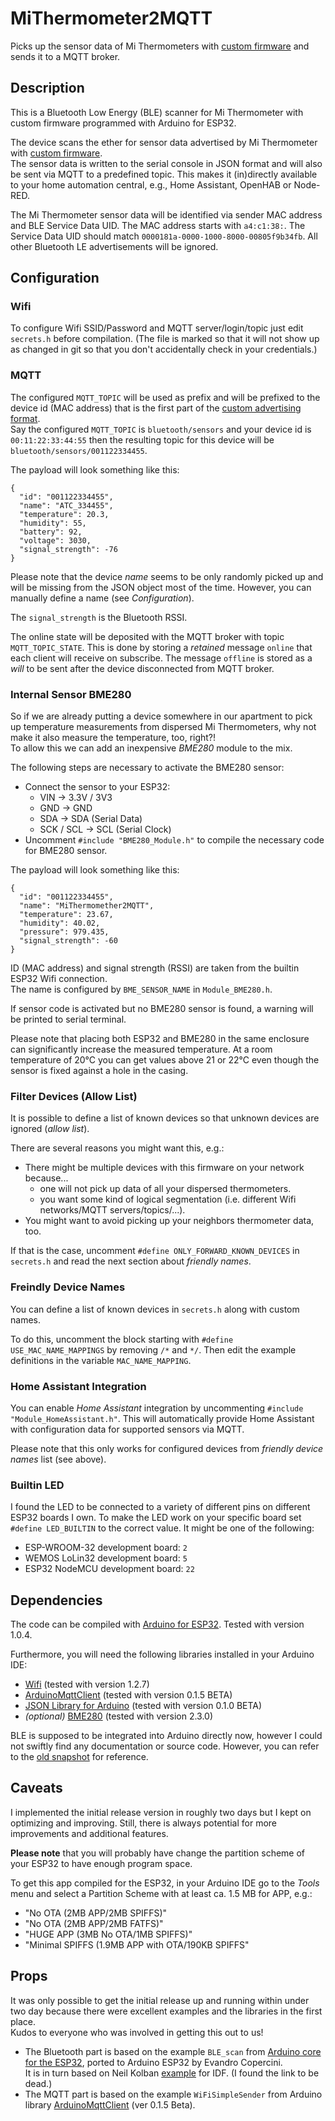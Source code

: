 # MiThermometer2MQTT

Picks up the sensor data of Mi Thermometers with [custom firmware](https://github.com/atc1441/ATC_MiThermometer) and sends it to a MQTT broker.

## Description

This is a Bluetooth Low Energy (BLE) scanner for Mi Thermometer with custom firmware programmed with Arduino for ESP32.

The device scans the ether for sensor data advertised by Mi Thermometer with [custom firmware](https://github.com/atc1441/ATC_MiThermometer).  
The sensor data is written to the serial console in JSON format and will also be sent via MQTT to a predefined topic.
This makes it (in)directly available to your home automation central, e.g., Home Assistant, OpenHAB or Node-RED.

The Mi Thermometer sensor data will be identified via sender MAC address and BLE Service Data UID.
The MAC address starts with `a4:c1:38:`.
The Service Data UID should match `0000181a-0000-1000-8000-00805f9b34fb`.
All other Bluetooth LE advertisements will be ignored.

## Configuration

### Wifi

To configure Wifi SSID/Password and MQTT server/login/topic just edit `secrets.h` before compilation.
(The file is marked so that it will not show up as changed in git so that you don't accidentally check in your credentials.)

### MQTT

The configured `MQTT_TOPIC` will be used as prefix and will be prefixed to the device id (MAC address) that is the first part of the [custom advertising format](https://github.com/atc1441/ATC_MiThermometer#advertising-format-of-the-custom-firmware).  
Say the configured `MQTT_TOPIC` is `bluetooth/sensors` and your device id is `00:11:22:33:44:55` then the resulting topic for this device will be `bluetooth/sensors/001122334455`.

The payload will look something like this:

```
{
  "id": "001122334455",
  "name": "ATC_334455",
  "temperature": 20.3,
  "humidity": 55,
  "battery": 92,
  "voltage": 3030,
  "signal_strength": -76
}
```

Please note that the device *name* seems to be only randomly picked up and will be missing from the JSON object most of the time.
However, you can manually define a name (see *Configuration*).

The `signal_strength` is the Bluetooth RSSI.

The online state will be deposited with the MQTT broker with topic `MQTT_TOPIC_STATE`.
This is done by storing a *retained* message `online` that each client will receive on subscribe.
The message `offline` is stored as a *will* to be sent after the device disconnected from MQTT broker.

### Internal Sensor BME280

So if we are already putting a device somewhere in our apartment to pick up temperature measurements from dispersed Mi Thermometers, why not make it also measure the temperature, too, right?!  
To allow this we can add an inexpensive *BME280* module to the mix.

The following steps are necessary to activate the BME280 sensor:

- Connect the sensor to your ESP32:
  - VIN -> 3.3V / 3V3 
  - GND -> GND
  - SDA -> SDA (Serial Data)
  - SCK / SCL -> SCL (Serial Clock)
- Uncomment `#include "BME280_Module.h"` to compile the necessary code for BME280 sensor.

The payload will look something like this:

```
{
  "id": "001122334455",
  "name": "MiThermomether2MQTT",
  "temperature": 23.67,
  "humidity": 40.02,
  "pressure": 979.435,
  "signal_strength": -60
}
```

ID (MAC address) and signal strength (RSSI) are taken from the builtin ESP32 Wifi connection.  
The name is configured by `BME_SENSOR_NAME` in `Module_BME280.h`.

If sensor code is activated but no BME280 sensor is found, a warning will be printed to serial terminal.

Please note that placing both ESP32 and BME280 in the same enclosure can significantly increase the measured temperature.
At a room temperature of 20°C you can get values above 21 or 22°C even though the sensor is fixed against a hole in the casing.

### Filter Devices (Allow List)

It is possible to define a list of known devices so that unknown devices are ignored (*allow list*).

There are several reasons you might want this, e.g.: 

- There might be multiple devices with this firmware on your network because...
  - one will not pick up data of all your dispersed thermometers.
  - you want some kind of logical segmentation (i.e. different Wifi networks/MQTT servers/topics/...). 
- You might want to avoid picking up your neighbors thermometer data, too.

If that is the case, uncomment `#define ONLY_FORWARD_KNOWN_DEVICES` in `secrets.h` and read the next section about *friendly names*.

### Freindly Device Names

You can define a list of known devices in `secrets.h` along with custom names.

To do this, uncomment the block starting with `#define USE_MAC_NAME_MAPPINGS` by removing `/*` and `*/`.
Then edit the example definitions in the variable `MAC_NAME_MAPPING`.

### Home Assistant Integration

You can enable *Home Assistant* integration by uncommenting `#include "Module_HomeAssistant.h"`.
This will automatically provide Home Assistant with configuration data for supported sensors via MQTT. 

Please note that this only works for configured devices from *friendly device names* list (see above).  

### Builtin LED

I found the LED to be connected to a variety of different pins on different ESP32 boards I own.
To make the LED work on your specific board set `#define LED_BUILTIN` to the correct value.
It might be one of the following:

- ESP-WROOM-32 development board: `2`
- WEMOS LoLin32 development board: `5`
- ESP32 NodeMCU development board: `22`

## Dependencies

The code can be compiled with [Arduino for ESP32](https://github.com/espressif/arduino-esp32). Tested with version 1.0.4.

Furthermore, you will need the following libraries installed in your Arduino IDE:

- [Wifi](https://github.com/arduino-libraries/WiFi) (tested with version 1.2.7)
- [ArduinoMqttClient](https://github.com/arduino-libraries/ArduinoMqttClient) (tested with version 0.1.5 BETA)
- [JSON Library for Arduino](https://github.com/arduino-libraries/Arduino_JSON) (tested with version 0.1.0 BETA)
- *(optional)* [BME280](https://github.com/finitespace/BME280) (tested with version 2.3.0)

BLE is supposed to be integrated into Arduino directly now, however I could not swiftly find any documentation or source code.
However, you can refer to the [old snapshot](https://github.com/nkolban/ESP32_BLE_Arduino/tree/master/src) for reference.

## Caveats

I implemented the initial release version in roughly two days but I kept on optimizing and improving.
Still, there is always potential for more improvements and additional features.

**Please note** that you will probably have change the partition scheme of your ESP32 to have enough program space.

To get this app compiled for the ESP32, in your Arduino IDE go to the *Tools* menu and select a Partition Scheme with at least ca. 1.5 MB for APP, e.g.:

- "No OTA (2MB APP/2MB SPIFFS)"
- "No OTA (2MB APP/2MB FATFS)"
- "HUGE APP (3MB No OTA/1MB SPIFFS)"
- "Minimal SPIFFS (1.9MB APP with OTA/190KB SPIFFS"

## Props

It was only possible to get the initial release up and running within under two day because there were excellent examples and the libraries in the first place.  
Kudos to everyone who was involved in getting this out to us!

- The Bluetooth part is based on the example `BLE_scan` from [Arduino core for the ESP32](https://github.com/espressif/arduino-esp32), ported to Arduino ESP32 by Evandro Copercini.  
It is in turn based on Neil Kolban [example](https://github.com/nkolban/esp32-snippets/blob/master/cpp_utils/tests/BLE%20Tests/SampleScan.cpp) for IDF. (I found the link to be dead.)
- The MQTT part is based on the example `WiFiSimpleSender` from Arduino library [ArduinoMqttClient](https://github.com/arduino-libraries/ArduinoMqttClient) (ver 0.1.5 Beta).
